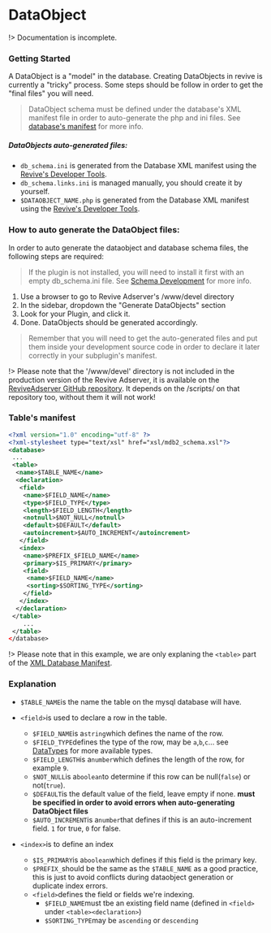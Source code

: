 # DataObject
!> Documentation is incomplete.

### Getting Started
A DataObject is a "model" in the database. Creating DataObjects in revive is currently a "tricky" process. Some steps should be follow in order to get the "final files" you will need. 

> DataObject schema must be defined under the database's XML manifest file in order to auto-generate the php and ini files. See [database's manifest](plugins/database/manifest) for more info.

##### DataObjects auto-generated files:
- `db_schema.ini` is generated from the Database XML manifest using the [Revive's Developer Tools](/devtools/).
- `db_schema.links.ini` is managed manually, you should create it by yourself.
- `$DATAOBJECT_NAME.php` is generated from the Database XML manifest using the [Revive's Developer Tools](/devtools/).

### How to auto generate the DataObject files:
In order to auto generate the dataobject and database schema files, the following steps are required:
> If the plugin is not installed, you will need to install it first with an empty db_schema.ini file. See [Schema Development](/database/development) for more info.

1. Use a browser to go to Revive Adserver's /www/devel directory
2. In the sidebar, dropdown the "Generate DataObjects" section
3. Look for your Plugin, and click it.
4. Done. DataObjects should be generated accordingly. 
> Remember that you will need to get the auto-generated files and put them inside your development source code in order to declare it later correctly in your subplugin's manifest.

!> Please note that the '/www/devel' directory is not included in the production version of the Revive Adserver, it is available on the [ReviveAdserver GitHub repository](https://github.com/revive-adserver/revive-adserver). It depends on the /scripts/ on that repository too, without them it will not work!

### Table's manifest
```xml
<?xml version="1.0" encoding="utf-8" ?>
<?xml-stylesheet type="text/xsl" href="xsl/mdb2_schema.xsl"?>
<database>
 ...
 <table>
  <name>$TABLE_NAME</name>
  <declaration>
   <field>
    <name>$FIELD_NAME</name>
    <type>$FIELD_TYPE</type>
    <length>$FIELD_LENGTH</length>
    <notnull>$NOT_NULL</notnull>
    <default>$DEFAULT</default>
    <autoincrement>$AUTO_INCREMENT</autoincrement>
   </field>
   <index>
    <name>$PREFIX_$FIELD_NAME</name>
    <primary>$IS_PRIMARY</primary>
    <field>
     <name>$FIELD_NAME</name>
     <sorting>$SORTING_TYPE</sorting>
    </field>
   </index>
  </declaration>
 </table>
    ...
 </table>
</database>
```
!> Please note that in this example, we are only explaning the `<table>` part of the [XML Database Manifest](/plugins/database/manifest).

### Explanation
- `$TABLE_NAME`is the name the table on the mysql database will have.
- `<field>`is used to declare a row in the table.
    * `$FIELD_NAME`is a`string`which defines the name of the row.
    * `$FIELD_TYPE`defines the type of the row, may be `a`,`b`,`c`... see [DataTypes](/plugins/database/DataTypes.md) for more available types.
    * `$FIELD_LENGTH`is a`number`which defines the length of the row, for example `9`.
    * `$NOT_NULL`is a`boolean`to determine if this row can be null(`false`) or not(`true`).
    * `$DEFAULT`is the default value of the field, leave empty if none. **must be specified in order to avoid errors when auto-generating DataObject files**
    * `$AUTO_INCREMENT`is a`number`that defines if this is an auto-increment field. `1` for true, `0` for false.

- `<index>`is to define an index
    * `$IS_PRIMARY`is a`boolean`which defines if this field is the primary key.
    * `$PREFIX_`should be the same as the `$TABLE_NAME` as a good practice, this is just to avoid conflicts during dataobject generation or duplicate index errors.
    - `<field>`defines the field or fields we're indexing.
        * `$FIELD_NAME`must tbe an existing field name (defined in `<field>` under `<table><declaration>`)
        * `$SORTING_TYPE`may be `ascending` or `descending`
